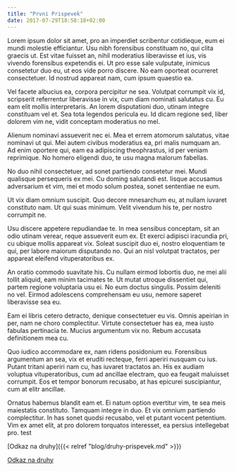 ```yaml
---
title: "Prvni Prispevek"
date: 2017-07-29T18:58:18+02:00
---
```


Lorem ipsum dolor sit amet, pro an imperdiet scribentur cotidieque, eum ei mundi molestie efficiantur. Usu nibh forensibus constituam no, qui clita graecis ut. Est vitae fuisset an, nihil moderatius liberavisse et ius, vis vivendo forensibus expetendis ei. Ut pro esse sale vulputate, inimicus consetetur duo eu, ut eos vide porro discere. No eam oporteat ocurreret consectetuer. Id nostrud appareat nam, cum ipsum quaestio ea.

Vel facete albucius ea, corpora percipitur ne sea. Volutpat corrumpit vix id, scripserit referrentur liberavisse in vix, cum diam nominati salutatus cu. Eu eam elit mollis interpretaris. An lorem disputationi duo, utinam integre constituam vel et. Sea tota legendos pericula eu. Id dicam regione sed, liber dolorem vim ne, vidit conceptam moderatius no mel.

Alienum nominavi assueverit nec ei. Mea et errem atomorum salutatus, vitae nominavi ut qui. Mei autem civibus moderatius ea, pri malis numquam an. Ad enim oportere qui, eam ea adipiscing theophrastus, id per veniam reprimique. No homero eligendi duo, te usu magna malorum fabellas.

No duo nihil consectetuer, ad sonet partiendo consetetur mei. Mundi qualisque persequeris ex mei. Cu doming salutandi est. Iisque accusamus adversarium et vim, mei et modo solum postea, sonet sententiae ne eum.

Ut vix diam omnium suscipit. Quo decore mnesarchum eu, at nullam iuvaret constituto nam. Ut qui suas minimum. Velit vivendum his te, per nostro corrumpit ne.

Usu discere appetere repudiandae te. In mea sensibus conceptam, sit an odio utinam verear, reque assueverit eum ex. Et exerci adipisci iracundia pri, cu ubique mollis appareat vix. Soleat suscipit duo ei, nostro eloquentiam te qui, per labore maiorum disputando no. Qui an nisl volutpat tractatos, per appareat eleifend vituperatoribus ex.

An oratio commodo suavitate his. Cu nullam eirmod lobortis duo, ne mei alii tollit aliquid, eam minim tacimates te. Ut mutat utroque dissentiet qui, partem regione voluptaria usu ei. No eum doctus singulis. Possim deleniti no vel. Eirmod adolescens comprehensam eu usu, nemore saperet liberavisse sea eu.

Eam ei libris cetero detracto, denique consectetuer eu vis. Omnis apeirian in per, nam ne choro complectitur. Virtute consectetuer has ea, mea iusto fabulas pertinacia te. Mucius argumentum vix no. Rebum accusata definitionem mea cu.

Quo iudico accommodare ex, nam ridens posidonium eu. Forensibus argumentum an sea, vix et eruditi recteque, ferri aperiri nusquam cu ius. Putant tritani aperiri nam cu, has iuvaret tractatos an. His ex audiam voluptua vituperatoribus, cum ad ancillae electram, quo ea feugait maluisset corrumpit. Eos et tempor bonorum recusabo, at has epicurei suscipiantur, cum at elitr ancillae.

Ornatus habemus blandit eam et. Ei natum option evertitur vim, te sea meis maiestatis constituto. Tamquam integre in duo. Et vix omnium partiendo complectitur. In has sonet quodsi recusabo, vel et putant vocent petentium. Vim ex amet elit, at pro dolorem torquatos interesset, ea persius intellegebat pro. test

[Odkaz na druhy]({{< relref "blog/druhy-prispevek.md" >}})

[Odkaz na druhy](blog/druhy-prispevek.md)
